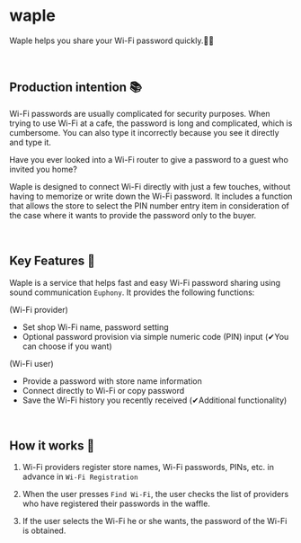 # waple
Waple helps you share your Wi-Fi password quickly.💭🧇      

<br/>

## **Production intention** 📚

Wi-Fi passwords are usually complicated for security purposes. When trying to use Wi-Fi at a cafe, the password is long and complicated, which is cumbersome. 
You can also type it incorrectly because you see it directly and type it. 

Have you ever looked into a Wi-Fi router to give a password to a guest who invited you home?

Waple is designed to connect Wi-Fi directly with just a few touches, without having to memorize or write down the Wi-Fi password.
It includes a function that allows the store to select the PIN number entry item in consideration of the case where it wants to provide the password only to the buyer.

<br/>


## **Key Features** 🚀

Waple is a service that helps fast and easy Wi-Fi password sharing using sound communication `Euphony`. It provides the following functions:

(Wi-Fi provider) 
- Set shop Wi-Fi name, password setting
- Optional password provision via simple numeric code (PIN) input (✔You can choose if you want)

(Wi-Fi user)
- Provide a password with store name information
- Connect directly to Wi-Fi or copy password
- Save the Wi-Fi history you recently received (✔Additional functionality)

<br/>

## **How it works** 🤖

1. Wi-Fi providers register store names, Wi-Fi passwords, PINs, etc. in advance in `Wi-Fi Registration`

2. When the user presses `Find Wi-Fi`, the user checks the list of providers who have registered their passwords in the waffle.

3. If the user selects the Wi-Fi he or she wants, the password of the Wi-Fi is obtained.